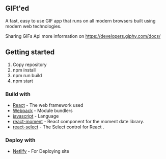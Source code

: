 ## GIFt'ed

A fast, easy to use GIF app that runs on all modern browsers built using modern web technologies.

Sharing GIFs Api more information on <https://developers.giphy.com/docs/>

## Getting started

1. Copy repository
2. npm install
3. npm run build
4. npm start

### Build with

- [React](https://reactjs.org/docs/hello-world.html) - The web framework used
- [Webpack](https://webpack.js.org/concepts/) - Module bundlers
- [javascript](https://www.javascript.com/learn/javascript/strings) - Language
- [react-moment](https://www.npmjs.com/package/react-moment) - React component for the moment date library.
- [react-select](https://www.npmjs.com/package/react-select) - The Select control for React
  .

### Deploy with

- [Netlify](https://www.netlify.com/) - For Deploying site
